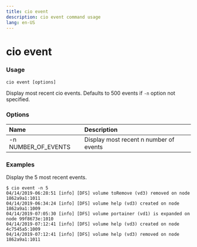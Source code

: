 ```yaml
---
title: cio event
description: cio event command usage 
lang: en-US
---
```


# cio event

<h3>Usage</h3>

`cio event [options]`

Display most recent cio events. Defaults to 500 events if `-n` option not specified.

<h3>Options</h3>

| Name                 | Description                              |
|:---------------------|:-----------------------------------------|
| -n NUMBER_OF_EVENTS  | Display most recent n number of events   |

<h3>Examples</h3>

Display the 5 most recent events.

```
$ cio event -n 5
04/14/2019-06:28:51 [info] [DFS] volume toRemove (vd3) removed on node 1862a9a1:1011
04/14/2019-06:34:24 [info] [DFS] volume help (vd3) created on node 1862a9a1:1009
04/14/2019-07:05:30 [info] [DFS] volume portainer (vd1) is expanded on node 99f8673e:1010
04/14/2019-07:12:41 [info] [DFS] volume help (vd3) created on node 4c7545a5:1009
04/14/2019-07:12:41 [info] [DFS] volume help (vd3) removed on node 1862a9a1:1011
```
